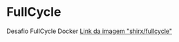 # FullCycle
Desafio FullCycle Docker
[Link da imagem "shirx/fullcycle"](https://hub.docker.com/repository/docker/shirx/fullcycle/)
